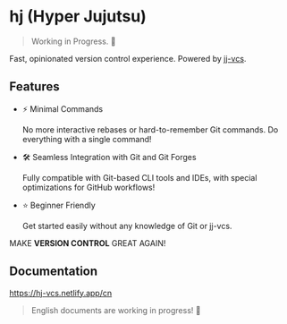 # hj (Hyper Jujutsu)

> Working in Progress. 🚧

Fast, opinionated version control experience. Powered by [jj-vcs](https://github.com/jj-vcs/jj).

## Features

- ⚡️ Minimal Commands

  No more interactive rebases or hard-to-remember Git commands. Do everything with a single command!

- 🛠️ Seamless Integration with Git and Git Forges

  Fully compatible with Git-based CLI tools and IDEs, with special optimizations for GitHub workflows!

- ⭐️ Beginner Friendly

  Get started easily without any knowledge of Git or jj-vcs.

MAKE **VERSION CONTROL** GREAT AGAIN!

## Documentation

https://hj-vcs.netlify.app/cn

> English documents are working in progress! 🚧
